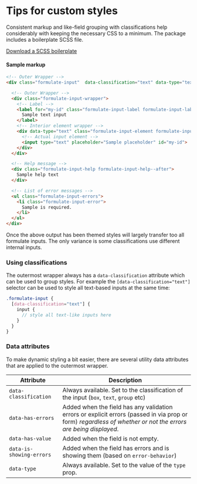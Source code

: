 # Tips for custom styles

Consistent markup and like-field grouping with classifications help considerably
with keeping the necessary CSS to a minimum. The package includes a boilerplate SCSS
file.

[Download a SCSS boilerplate](https://github.com/wearebraid/vue-formulate-next/tree/master/themes/boilerplate/boilerplate.scss)

#### Sample markup

```html
<!-- Outer Wrapper -->
<div class="formulate-input"  data-classification="text" data-type="text" data-has-errors="true" data-is-showing-errors="true">

  <!-- Outer Wrapper -->
  <div class="formulate-input-wrapper">
    <!-- Label -->
    <label for="my-id" class="formulate-input-label formulate-input-label--before">
      Sample text input
    </label>
    <!-- Interior element wrapper -->
    <div data-type="text" class="formulate-input-element formulate-input-element--text">
      <!-- Actual input element -->
      <input type="text" placeholder="Sample placeholder" id="my-id">
    </div>
  </div>

  <!-- Help message -->
  <div class="formulate-input-help formulate-input-help--after">
    Sample help text
  </div>

  <!-- List of error messages -->
  <ul class="formulate-input-errors">
    <li class="formulate-input-error">
      Sample is required.
    </li>
  </ul>
</div>
```

Once the above output has been themed styles will largely transfer too all
formulate inputs. The only variance is some classifications use
different internal inputs.

### Using classifications

The outermost wrapper always has a `data-classification` attribute which can be
used to group styles. For example the `[data-classification="text"]` selector
can be used to style all text-based inputs at the same time:

```scss
.formulate-input {
  [data-classification="text"] {
    input {
      // style all text-like inputs here
    }
  }
}
```

### Data attributes

To make dynamic styling a bit easier, there are several utility data attributes
that are applied to the outermost wrapper.

Attribute                 | Description
--------------------------|----------------------------------------------------------------
`data-classification`     | Always available. Set to the classification of the input (`box`, `text`, `group` etc)
`data-has-errors`         | Added when the field has any validation errors or explicit errors (passed in via prop or form) *regardless of whether or not the errors are being displayed*.
`data-has-value`          | Added when the field is not empty.
`data-is-showing-errors`  | Added when the field has errors and is showing them (based on `error-behavior`)
`data-type`               | Always available. Set to the value of the `type` prop.
